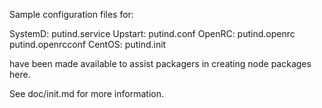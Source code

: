 Sample configuration files for:

SystemD: putind.service
Upstart: putind.conf
OpenRC:  putind.openrc
         putind.openrcconf
CentOS:  putind.init

have been made available to assist packagers in creating node packages here.

See doc/init.md for more information.

